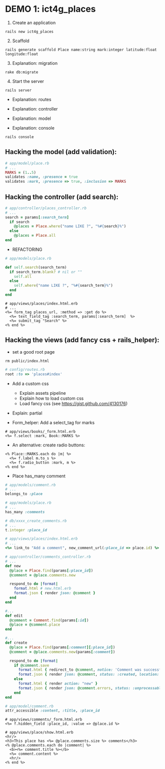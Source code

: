 # DEMO 1: ict4g_places

1. Create an application

```
rails new ict4g_places
```

2. Scaffold

```
rails generate scaffold Place name:string mark:integer latitude:float longitude:float
```

3. Explanation: migration

```
rake db:migrate
```

4. Start the server

```
rails server
```

* Explanation: routes
* Explanation: controller
* Explanation: model

* Explanation: console

```
rails console
```

## Hacking the model (add validation):

```ruby
# app/model/place.rb
# ...
MARKS = (1..5)
validates :name, :presence = true
validates :mark, :presence => true, :inclusion => MARKS
```

## Hacking the controller (add search):

```ruby
# app/controller/places_controller.rb
# ...
search = params[:search_term]
  if search
    @places = Place.where("name LIKE ?", "%#{search}%")
  else
    @places = Place.all
end
```

* REFACTORING

```ruby
# app/models/place.rb

def self.search(search_term)
  if search_term.blank? # nil or ""
    self.all
  else
    self.where("name LIKE ?", "%#{search_term}%")
  end
end
```

```erb
# app/views/places/index.html.erb
# ...
<%= form_tag places_url, :method => :get do %>
  <%= text_field_tag :search_term, params[:search_term]  %>
  <%= submit_tag "Search" %>
<% end %>
```

## Hacking the views (add fancy css + rails_helper):

* set a good root page

```
rm public/index.html
```

```ruby
# config/routes.rb
root :to => 'places#index'
```

* Add a custom css

  * Explain assets pipeline
  * Explain how to load custom css
  * Load fancy css (see https://gist.github.com/4130176)

* Explain: partial

* Form_helper: Add a select_tag for marks

```erb
# app/views/books/_form.html.erb
<%= f.select :mark, Book::MARKS %>
```

* An alternative: create radio buttons:

```erb
<% Place::MARKS.each do |m| %>
  <%= f.label m.to_s %>
  <%= f.radio_button :mark, m %>
<% end %>
```

* Place has_many comment


```ruby
# app/models/comment.rb
# ...
belongs_to :place
```

```ruby
# app/models/place.rb
# ...
has_many :comments
```

```ruby
# db/xxxx_create_comments.rb
# ...
t.integer :place_id
```

```ruby
# app/views/places/index.html.erb
# ...
<%= link_to "Add a comment", new_comment_url(:place_id => place.id) %>
```

```ruby
# app/controller/comments_controller.rb
# ...
def new
  @place = Place.find(params[:place_id])
  @comment = @place.comments.new

  respond_to do |format|
    format.html # new.html.erb
    format.json { render json: @comment }
  end
end

#...
def edit
  @comment = Comment.find(params[:id])
  @place = @comment.place
end

#...
def create
  @place = Place.find(params[:comment][:place_id])
  @comment = @place.comments.new(params[:comment])

  respond_to do |format|
    if @comment.save
      format.html { redirect_to @comment, notice: 'Comment was successfully created.' }
      format.json { render json: @comment, status: :created, location: @comment }
    else
      format.html { render action: "new" }
      format.json { render json: @comment.errors, status: :unprocessable_entity }
    end
end
```


```ruby
# app/model/comment.rb
attr_accessible :content, :title, :place_id
```

```erb
# app/views/comments/_form.html.erb
<%= f.hidden_field :place_id, :value => @place.id %>
```


```erb
# app/views/place/show.html.erb
<hr/>
<h3>This place has <%= @place.comments.size %> comments</h3>
<% @place.comments.each do |comment| %>
  <b><%= comment.title %></b>
  <%= comment.content %>
  <hr/>
<% end %>

